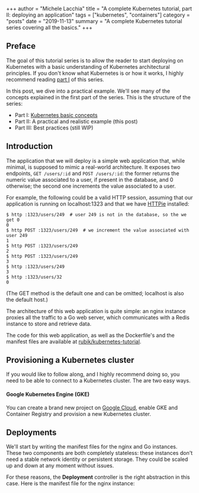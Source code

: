 +++
author = "Michele Lacchia"
title = "A complete Kubernetes tutorial, part II: deploying an application"
tags = ["kubernetes", "containers"]
category = "posts"
date = "2019-11-13"
summary = "A complete Kubernetes tutorial series covering all the basics."
+++

## Preface
The goal of this tutorial series is to allow the reader to start deploying on
Kubernetes with a basic understanding of Kubernetes architectural principles.
If you don't know what Kubernetes is or how it works, I highly recommend
reading [part I](/post/kubernetes-tutorial/) of this series.

In this post, we dive into a practical example. We'll see many of the concepts
explained in the first part of the series. This is the structure of the series:

* Part I: [Kubernetes basic concepts](/post/kubernetes-tutorial/)
* Part II: A practical and realistic example (this post)
* Part III: Best practices (still WIP)

## Introduction
The application that we will deploy is a simple web application that, while
minimal, is supposed to mimic a real-world architecture. It exposes two
endpoints, `GET /users/:id` and `POST /users/:id`: the former returns the
numeric value associated to a user, if present in the database, and 0
otherwise; the second one increments the value associated to a user.

For example, the following could be a valid HTTP session, assuming that our
application is running on localhost:1323 and that we have
[HTTPie](https://httpie.org/) installed:

```shell
$ http :1323/users/249  # user 249 is not in the database, so the we get 0
0
$ http POST :1323/users/249  # we increment the value associated with user 249
1
$ http POST :1323/users/249
2
$ http POST :1323/users/249
3
$ http :1323/users/249
3
$ http :1323/users/32
0
```

(The GET method is the default one and can be omitted; localhost is also the
default host.)

The architecture of this web application is quite simple: an nginx instance
proxies all the traffic to a Go web server, which communicates with a Redis
instance to store and retrieve data.

The code for this web application, as well as the Dockerfile's and the manifest
files are available at
[rubik/kubernetes-tutorial](https://github.com/rubik/kubernetes-tutorial).


## Provisioning a Kubernetes cluster
If you would like to follow along, and I highly recommend doing so, you need to
be able to connect to a Kubernetes cluster. The are two easy ways.

#### Google Kubernetes Engine (GKE)
You can create a brand new project on [Google
Cloud](https://cloud.google.com/), enable GKE and Container Registry and
provision a new Kubernetes cluster.


## Deployments
We'll start by writing the manifest files for the nginx and Go instances. These
two components are both completely stateless: these instances don't need a
stable network identity or persistent storage. They could be scaled up and down
at any moment without issues.

For these reasons, the **Deployment** controller is the right abstraction in
this case. Here is the manifest file for the nginx instance:
